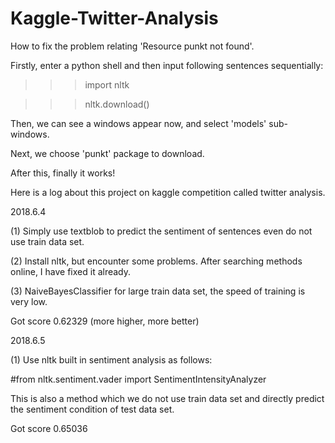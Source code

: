 # Kaggle-Twitter-Analysis

How to fix the problem relating 'Resource punkt not found'.

Firstly, enter a python shell and then input following sentences sequentially:

>>> import nltk

>>> nltk.download()

Then, we can see a windows appear now, and select 'models' sub-windows.

Next, we choose 'punkt' package to download.

After this, finally it works!


Here is a log about this project on kaggle competition called twitter analysis.

2018.6.4

(1) Simply use textblob to predict the sentiment of sentences even do not use train data set.

(2) Install nltk, but encounter some problems. After searching methods online, I have fixed it already.

(3) NaiveBayesClassifier for large train data set, the speed of training is very low.

Got score 0.62329 (more higher, more better)

2018.6.5

(1) Use nltk built in sentiment analysis as follows:

#from nltk.sentiment.vader import SentimentIntensityAnalyzer

This is also a method which we do not use train data set and directly predict the sentiment condition of test data set.

Got score 0.65036